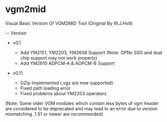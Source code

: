 # vgm2mid
Visual Basic Version Of VGM2MID Tool (Original By W.J.Holt)

-- Version
+ v0.1
    - Add YM2151, YM2203, YM2608 Support (Note: OPNx SSG and dual chip support may not work properly)
    - Add YM2610 ADPCM-A & ADPCM-B Support
    
+ v0.11
    - GZip Implemented (.vgz are now supported)
    - Fixed path loading error
    - Fixed problems about YM2203 operators

(Note: Some older VGM modules which contain less bytes of vgm header are considered to be deprecated and may lead to an error due to version mismatching. 1.51 or newer are recommended)
